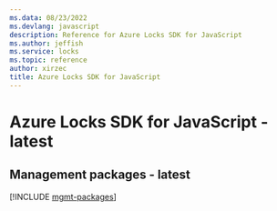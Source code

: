 ```yaml
---
ms.data: 08/23/2022
ms.devlang: javascript
description: Reference for Azure Locks SDK for JavaScript
ms.author: jeffish
ms.service: locks
ms.topic: reference
author: xirzec
title: Azure Locks SDK for JavaScript
---
```

# Azure Locks SDK for JavaScript - latest

## Management packages - latest
[!INCLUDE [mgmt-packages](locks-mgmt-index.md)]
